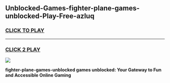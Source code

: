 
## Unblocked-Games-fighter-plane-games-unblocked-Play-Free-azluq
<h3>
<a href="https://premium76.site?title=fighter-plane-games-unblocked&ref=15A">CLICK TO PLAY</a></h3>
<hr>

<h3>
<a href="https://premium76.site?title=fighter-plane-games-unblocked&ref=15A">CLICK 2 PLAY</a>
  
</h3>

<a href="https://premium76.site?title=fighter-plane-games-unblocked&ref=15A"><img src="https://clearcache.store/games.png"></a>


**fighter-plane-games-unblocked games unblocked: Your Gateway to Fun and Accessible Online Gaming**
